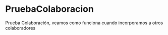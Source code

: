 # PruebaColaboracion
Prueba Colaboración, veamos como funciona cuando incorporamos a otros colaboradores
